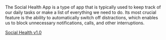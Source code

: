 The Social Health App is a type of app that is typically used to keep track of our daily tasks or make a list of everything we need to do. Its most crucial feature is the ability to automatically switch off distractions, which enables us to block unnecessary notifications, calls, and other interruptions.
<p></p>
<a href="https://drive.google.com/file/d/1DZRPy6HRfz42MQm9xgK6sJW1Ub_8txvz/view?usp=sharin)">Social Health v1.0</a>
